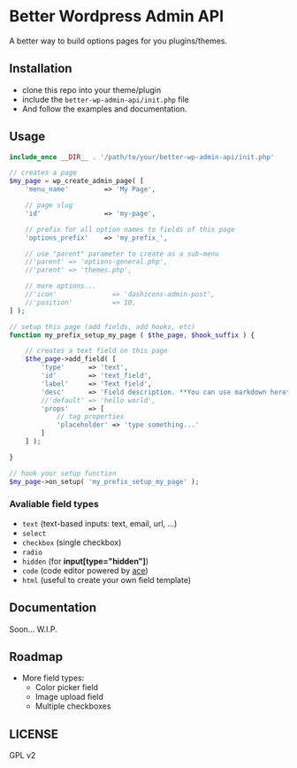 # Better Wordpress Admin API

A better way to build options pages for you plugins/themes.

## Installation

- clone this repo into your theme/plugin
- include the `better-wp-admin-api/init.php` file
- And follow the examples and documentation.

## Usage

```php
include_once __DIR__ . '/path/to/your/better-wp-admin-api/init.php'

// creates a page
$my_page = wp_create_admin_page( [
    'menu_name'         => 'My Page',

    // page slug
    'id'                => 'my-page',

    // prefix for all option names to fields of this page
    'options_prefix'    => 'my_prefix_',

    // use "parent" parameter to create as a sub-menu
    //'parent' => 'options-general.php',
    //'parent' => 'themes.php',

    // more options...
    //'icon'              => 'dashicons-admin-post',
    //'position'          => 10,
] );

// setup this page (add fields, add hooks, etc)
function my_prefix_setup_my_page ( $the_page, $hook_suffix ) {

    // creates a text field on this page
    $the_page->add_field( [
        'type'      => 'text',
        'id'        => 'text_field',
        'label'     => 'Text field',
        'desc'      => 'Field description. **You can use markdown here**.',
        //'default' => 'hello world',
        'props'     => [
            // tag properties
            'placeholder' => 'type something...'
        ]
    ] );

}

// hook your setup function
$my_page->on_setup( 'my_prefix_setup_my_page' );
```

### Avaliable field types

- `text` (text-based inputs: text, email, url, ...)
- `select`
- `checkbox` (single checkbox)
- `radio`
- `hidden` (for **input[type="hidden"]**)
- `code` (code editor powered by [ace](https://ace.c9.io/))
- `html` (useful to create your own field template)

## Documentation

Soon... W.I.P.

## Roadmap

- More field types:
    - Color picker field
    - Image upload field
    - Multiple checkboxes

## LICENSE

GPL v2
